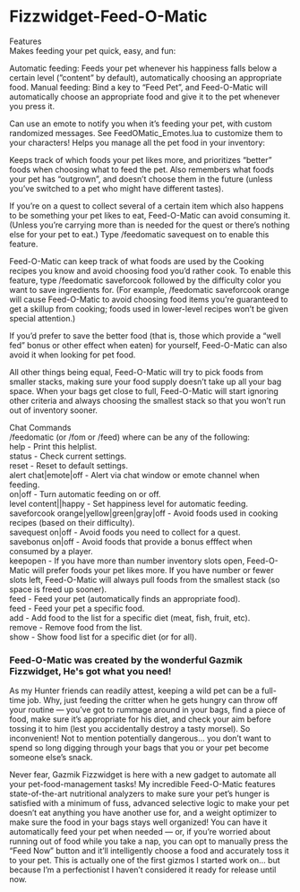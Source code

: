 # Fizzwidget-Feed-O-Matic  
Features  
Makes feeding your pet quick, easy, and fun:  
  
Automatic feeding: Feeds your pet whenever his happiness falls below a certain level (”content” by default), automatically choosing an appropriate food.
Manual feeding: Bind a key to “Feed Pet”, and Feed-O-Matic will automatically choose an appropriate food and give it to the pet whenever you press it.  
  
Can use an emote to notify you when it’s feeding your pet, with custom randomized messages. See FeedOMatic_Emotes.lua to customize them to your characters!
Helps you manage all the pet food in your inventory:  
  
Keeps track of which foods your pet likes more, and prioritizes “better” foods when choosing what to feed the pet. Also remembers what foods your pet has “outgrown”, and doesn’t choose them in the future (unless you’ve switched to a pet who might have different tastes).  
  
If you’re on a quest to collect several of a certain item which also happens to be something your pet likes to eat, Feed-O-Matic can avoid consuming it. (Unless you’re carrying more than is needed for the quest or there’s nothing else for your pet to eat.) Type /feedomatic savequest on to enable this feature.  
  
Feed-O-Matic can keep track of what foods are used by the Cooking recipes you know and avoid choosing food you’d rather cook. To enable this feature, type /feedomatic saveforcook followed by the difficulty color you want to save ingredients for. (For example, /feedomatic saveforcook orange will cause Feed-O-Matic to avoid choosing food items you’re guaranteed to get a skillup from cooking; foods used in lower-level recipes won’t be given special attention.)  
  
If you’d prefer to save the better food (that is, those which provide a “well fed” bonus or other effect when eaten) for yourself, Feed-O-Matic can also avoid it when looking for pet food.  
  
All other things being equal, Feed-O-Matic will try to pick foods from smaller stacks, making sure your food supply doesn’t take up all your bag space. When your bags get close to full, Feed-O-Matic will start ignoring other criteria and always choosing the smallest stack so that you won’t run out of inventory sooner.  
  
Chat Commands  
/feedomatic (or /fom or /feed) where can be any of the following:  
help - Print this helplist.  
status - Check current settings.  
reset - Reset to default settings.  
alert chat|emote|off - Alert via chat window or emote channel when feeding.  
on|off - Turn automatic feeding on or off.  
level content||happy - Set happiness level for automatic feeding.  
saveforcook orange|yellow|green|gray|off - Avoid foods used in cooking recipes (based on their difficulty).  
savequest on|off - Avoid foods you need to collect for a quest.  
savebonus on|off - Avoid foods that provide a bonus efffect when consumed by a player.   
keepopen <number> - If you have more than number inventory slots open, Feed-O-Matic will prefer foods your pet likes more. If you have number or fewer slots left, Feed-O-Matic will always pull foods from the smallest stack (so space is freed up sooner).  
feed - Feed your pet (automatically finds an appropriate food).  
feed <name> - Feed your pet a specific food.  
add <diet> <name> - Add food to the list for a specific diet (meat, fish, fruit, etc).  
remove <diet> <name> - Remove food from the list.  
show <diet> - Show food list for a specific diet (or for all).    
    
### Feed-O-Matic was created by the wonderful Gazmik Fizzwidget, He's got what you need!   
  
As my Hunter friends can readily attest, keeping a wild pet can be a full-time job. Why, just feeding the critter when he gets hungry can throw off your routine — you’ve got to rummage around in your bags, find a piece of food, make sure it’s appropriate for his diet, and check your aim before tossing it to him (lest you accidentally destroy a tasty morsel). So inconvenient! Not to mention potentially dangerous… you don’t want to spend so long digging through your bags that you or your pet become someone else’s snack.  
  
Never fear, Gazmik Fizzwidget is here with a new gadget to automate all your pet-food-management tasks! My incredible Feed-O-Matic features state-of-the-art nutritional analyzers to make sure your pet’s hunger is satisfied with a minimum of fuss, advanced selective logic to make your pet doesn’t eat anything you have another use for, and a weight optimizer to make sure the food in your bags stays well organized! You can have it automatically feed your pet when needed — or, if you’re worried about running out of food while you take a nap, you can opt to manually press the “Feed Now” button and it’ll intelligently choose a food and accurately toss it to your pet. This is actually one of the first gizmos I started work on… but because I’m a perfectionist I haven’t considered it ready for release until now.   
